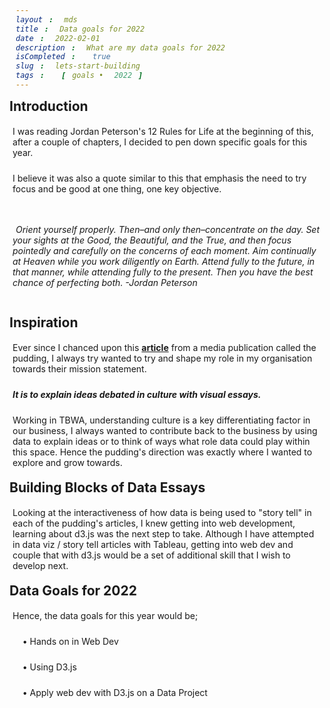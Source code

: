 ```yaml
---
layout: mds
title: Data goals for 2022
date: 2022-02-01
description: What are my data goals for 2022
isCompleted: true
slug: lets-start-building
tags: [goals • 2022]
---
```


## Introduction

<p>I was reading Jordan Peterson's 12 Rules for Life at the beginning of this, after a couple of chapters, I decided to pen down specific goals for this year.</p>

<p> I believe it was also a quote similar to this that emphasis the need to try focus and be good at one thing, one key objective. 
</p>

<p></p>

<span>Orient yourself properly. Then–and only then–concentrate on the day. Set your sights at the Good, the Beautiful, and the True, and then focus pointedly and carefully on the concerns of each moment. Aim continually at Heaven while you work diligently on Earth. Attend fully to the future, in that manner, while attending fully to the present. Then you have the best chance of perfecting both. -Jordan Peterson</span>

<p></p>

## Inspiration

Ever since I chanced upon this **[article](https://pudding.cool/2021/10/judge-my-music/)** from a media publication called the pudding, I always try wanted to try and shape my role in my organisation towards their mission statement.

**_It is to explain ideas debated in culture with visual essays._**

Working in TBWA, understanding culture is a key differentiating factor in our business, I always wanted to contribute back to the business by using data to explain ideas or to think of ways what role data could play within this space. Hence the pudding's direction was exactly where I wanted to explore and grow towards.

## Building Blocks of Data Essays

Looking at the interactiveness of how data is being used to "story tell" in each of the pudding's articles, I knew getting into web development, learning about d3.js was the next step to take. Although I have attempted in data viz / story tell articles with Tableau, getting into web dev and couple that with d3.js would be a set of additional skill that I wish to develop next.

## Data Goals for 2022

Hence, the data goals for this year would be;

&nbsp;&nbsp;&nbsp; • Hands on in Web Dev

&nbsp;&nbsp;&nbsp; • Using D3.js

&nbsp;&nbsp;&nbsp; • Apply web dev with D3.js on a Data Project

<style>
	h2 {
		font-weight: bold;
        margin: 10px 5px 10px 0px;
	}

	p{
		padding:5px
	}

	span{
		text-align:center;
		font-style: italic;
		padding:5px

	}
</style>
